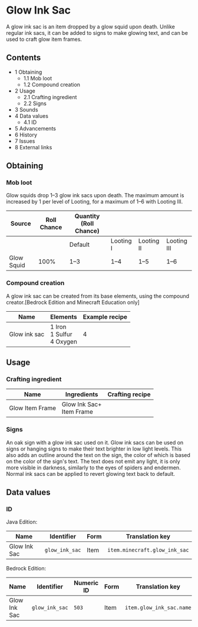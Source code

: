 # Glow Ink Sac
A glow ink sac is an item dropped by a glow squid upon death. Unlike regular ink sacs, it can be added to signs to make glowing text, and can be used to craft glow item frames.

## Contents
- 1 Obtaining
	- 1.1 Mob loot
	- 1.2 Compound creation
- 2 Usage
	- 2.1 Crafting ingredient
	- 2.2 Signs
- 3 Sounds
- 4 Data values
	- 4.1 ID
- 5 Advancements
- 6 History
- 7 Issues
- 8 External links

## Obtaining
### Mob loot
Glow squids drop 1–3 glow ink sacs upon death. The maximum amount is increased by 1 per level of Looting, for a maximum of 1–6 with Looting III.

| Source     | Roll Chance | Quantity (Roll Chance) |           |            |             |
|------------|-------------|------------------------|-----------|------------|-------------|
|            |             | Default                | Looting I | Looting II | Looting III |
| Glow Squid | 100%        | 1–3                    | 1–4       | 1–5        | 1–6         |

### Compound creation
A glow ink sac can be created from its base elements, using the compound creator.‌[Bedrock Edition and Minecraft Education  only]

| Name         | Elements                         | Example recipe |
|--------------|----------------------------------|----------------|
| Glow ink sac | 1 Iron<br/>1 Sulfur<br/>4 Oxygen | 4              |

## Usage
### Crafting ingredient
| Name            | Ingredients                  | Crafting recipe |
|-----------------|------------------------------|-----------------|
| Glow Item Frame | Glow Ink Sac+<br/>Item Frame |                 |

### Signs
An oak sign with a glow ink sac used on it.
Glow ink sacs can be used on signs or hanging signs to make their text brighter in low light levels. This also adds an outline around the text on the sign, the color of which is based on the color of the sign's text. The text does not emit any light, it is only more visible in darkness, similarly to the eyes of spiders and endermen. Normal ink sacs can be applied to revert glowing text back to default.

## Data values
### ID
Java Edition:

| Name         | Identifier     | Form | Translation key               |
|--------------|----------------|------|-------------------------------|
| Glow Ink Sac | `glow_ink_sac` | Item | `item.minecraft.glow_ink_sac` |

Bedrock Edition:

| Name         | Identifier     | Numeric ID | Form | Translation key          |
|--------------|----------------|------------|------|--------------------------|
| Glow Ink Sac | `glow_ink_sac` | `503`      | Item | `item.glow_ink_sac.name` |

